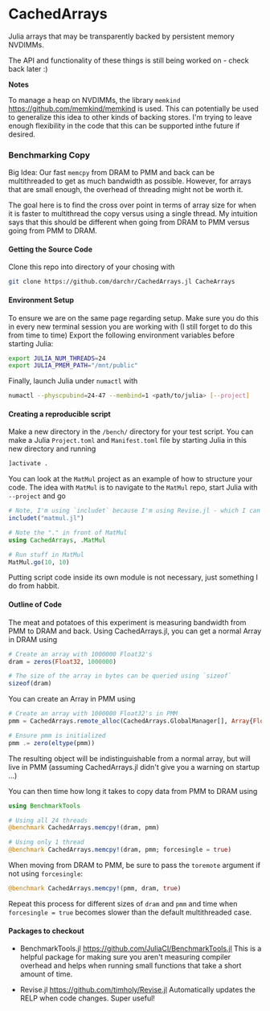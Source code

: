 # CachedArrays

Julia arrays that may be transparently backed by persistent memory NVDIMMs.

The API and functionality of these things is still being worked on - check back later :)

**Notes**

To manage a heap on NVDIMMs, the library `memkind` <https://github.com/memkind/memkind> is used.
This can potentially be used to generalize this idea to other kinds of backing stores.
I'm trying to leave enough flexibility in the code that this can be supported inthe future if desired.

### Benchmarking Copy

Big Idea: Our fast `memcpy` from DRAM to PMM and back can be multithreaded to get as much bandwidth as possible.
However, for arrays that are small enough, the overhead of threading might not be worth it.

The goal here is to find the cross over point in terms of array size for when it is faster to multithread the copy versus using a single thread.
My intuition says that this should be different when going from DRAM to PMM versus going from PMM to DRAM.

#### Getting the Source Code

Clone this repo into directory of your chosing with
```sh
git clone https://github.com/darchr/CachedArrays.jl CacheArrays
```

#### Environment Setup

To ensure we are on the same page regarding setup.
Make sure you do this in every new terminal session you are working with (I still forget to do this from time to time)
Export the following environment variables before starting Julia:
```sh
export JULIA_NUM_THREADS=24
export JULIA_PMEM_PATH="/mnt/public"
```
Finally, launch Julia under `numactl` with
```sh
numactl --physcpubind=24-47 --membind=1 <path/to/julia> [--project]
```

#### Creating a reproducible script

Make a new directory in the `/bench/` directory for your test script.
You can make a Julia `Project.toml` and `Manifest.toml` file by starting Julia in this new directory and running
```julia
]activate .
```
You can look at the `MatMul` project as an example of how to structure your code.
The idea with `MatMul` is to navigate to the `MatMul` repo, start Julia with `--project` and go
```julia
# Note, I'm using `includet` because I'm using Revise.jl - which I can't recommend highly enough.
includet("matmul.jl")

# Note the "." in front of MatMul
using CachedArrays, .MatMul

# Run stuff in MatMul
MatMul.go(10, 10)
```
Putting script code inside its own module is not necessary, just something I do from habbit.

#### Outline of Code

The meat and potatoes of this experiment is measuring bandwidth from PMM to DRAM and back.
Using CachedArrays.jl, you can get a normal Array in DRAM using
```julia
# Create an array with 1000000 Float32's
dram = zeros(Float32, 1000000)

# The size of the array in bytes can be queried using `sizeof`
sizeof(dram)
```
You can create an Array in PMM using
```julia
# Create an array with 1000000 Float32's in PMM
pmm = CachedArrays.remote_alloc(CachedArrays.GlobalManager[], Array{Float32,1}, (1000000,)

# Ensure pmm is initialized
pmm .= zero(eltype(pmm))
```
The resulting object will be indistinguishable from a normal array, but will live in PMM (assuming CachedArrays.jl didn't give you a warning on startup ...)

You can then time how long it takes to copy data from PMM to DRAM using
```julia
using BenchmarkTools

# Using all 24 threads
@benchmark CachedArrays.memcpy!(dram, pmm)

# Using only 1 thread
@benchmark CachedArrays.memcpy!(dram, pmm; forcesingle = true)
```
When moving from DRAM to PMM, be sure to pass the `toremote` argument if not using `forcesingle`:
```julia
@benchmark CachedArrays.memcpy!(pmm, dram, true)
```

Repeat this process for different sizes of `dram` and `pmm` and time when `forcesingle = true` becomes slower than the default multithreaded case.

#### Packages to checkout

- BenchmarkTools.jl <https://github.com/JuliaCI/BenchmarkTools.jl>
    This is a helpful package for making sure you aren't measuring compiler overhead and
    helps when running small functions that take a short amount of time.

- Revise.jl <https://github.com/timholy/Revise.jl>
    Automatically updates the RELP when code changes. Super useful!



